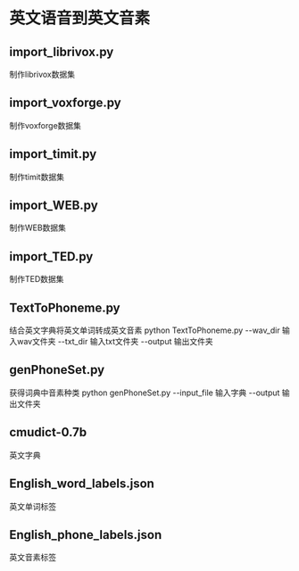 # 英文语音到英文音素

## import_librivox.py
制作librivox数据集

## import_voxforge.py
制作voxforge数据集

## import_timit.py
制作timit数据集

## import_WEB.py
制作WEB数据集

## import_TED.py
制作TED数据集

## TextToPhoneme.py
结合英文字典将英文单词转成英文音素
python TextToPhoneme.py --wav_dir 输入wav文件夹 --txt_dir 输入txt文件夹 --output 输出文件夹

## genPhoneSet.py
获得词典中音素种类
python genPhoneSet.py --input_file 输入字典 --output 输出文件夹

## cmudict-0.7b
英文字典

## English_word_labels.json
英文单词标签

## English_phone_labels.json
英文音素标签


